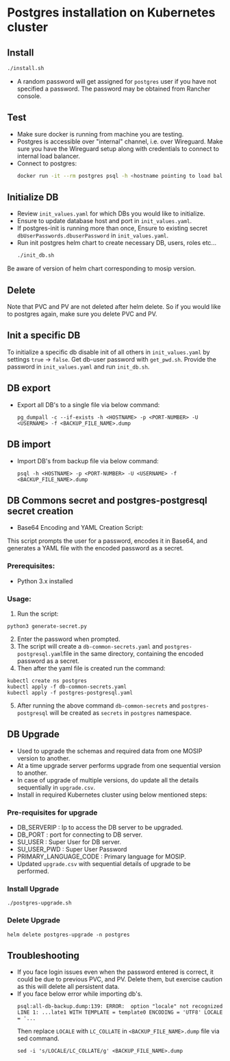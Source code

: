 # Postgres installation on Kubernetes cluster

## Install 
```sh
./install.sh
```
* A random password will get assigned for `postgres` user if you have not specified a password. The password may be obtained from Rancher console.

## Test
* Make sure docker is running from machine you are testing.
* Postgres is accessible over "internal" channel, i.e. over Wireguard.  Make sure you have the Wireguard setup along with credentials to connect to internal load balancer.
* Connect to postgres:
  ```sh
  docker run -it --rm postgres psql -h <hostname pointing to load balancer> -U postgres -p 5432
  ```
## Initialize DB
* Review `init_values.yaml` for  which DBs you would like to initialize.
* Ensure to update database host and port in `init_values.yaml`.
* If postgres-init is running more than once, Ensure to existing secret `dbUserPasswords.dbuserPassword` in `init_values.yaml`.
* Run init postgres helm chart to create necessary DB, users, roles etc...
  ```sh
  ./init_db.sh
  ```
Be aware of version of helm chart corresponding to mosip version.

## Delete
Note that PVC and PV are not deleted after helm delete.  So if you would like to postgres again, make sure you delete PVC and PV.

## Init a specific DB
To initialize a specific db disable init of all others in `init_values.yaml` by settings `true` -> `false`.  Get db-user password with `get_pwd.sh`.  Provide the password in `init_values.yaml` and run `init_db.sh`.

## DB export

* Export all DB's to a single file via below command:
  ```
  pg_dumpall -c --if-exists -h <HOSTNAME> -p <PORT-NUMBER> -U <USERNAME> -f <BACKUP_FILE_NAME>.dump
  ```

## DB import

* Import DB's from backup file via below command:
  ```
  psql -h <HOSTNAME> -p <PORT-NUMBER> -U <USERNAME> -f <BACKUP_FILE_NAME>.dump
  ```

## DB Commons secret and postgres-postgresql secret creation

* Base64 Encoding and YAML Creation Script:

This script prompts the user for a password, encodes it in Base64, and generates a YAML file with the encoded password as a secret.

### Prerequisites:

- Python 3.x installed

### Usage:

1. Run the script:
```
python3 generate-secret.py
```
2. Enter the password when prompted.
3. The script will create a ``db-common-secrets.yaml`` and ``postgres-postgresql.yaml``file in the same directory, containing the encoded password as a secret.
4. Then after the yaml file is created run the command:
```
kubectl create ns postgres
kubectl apply -f db-common-secrets.yaml
kubectl apply -f postgres-postgresql.yaml
```
5. After running the above command ``db-common-secrets`` and ``postgres-postgresql`` will be created as ``secrets`` in ``postgres`` namespace.

## DB Upgrade
* Used to upgrade the schemas and required data from one MOSIP version to another.
* At a time upgrade server performs upgrade from one sequential version to another.
* In case of upgrade of multiple versions, do update all the details sequentially in `upgrade.csv`.
* Install in required Kubernetes cluster using below mentioned steps:
### Pre-requisites for upgrade
* DB_SERVERIP : Ip to access the DB server to be upgraded.
* DB_PORT : port for connecting to DB server.
* SU_USER : Super User for DB server.
* SU_USER_PWD : Super User Password
* PRIMARY_LANGUAGE_CODE : Primary language for MOSIP.
* Updated `upgrade.csv` with sequential details of upgrade to be performed.
### Install Upgrade
```
./postgres-upgrade.sh
```
### Delete Upgrade
```
helm delete postgres-upgrade -n postgres
```
## Troubleshooting
* If you face login issues even when the password entered is correct, it could be due to previous PVC, and PV.  Delete them, but exercise caution as this will delete all persistent data.
* If you face below error while importing db's.
  ```
  psql:all-db-backup.dump:139: ERROR:  option "locale" not recognized                                             
  LINE 1: ...late1 WITH TEMPLATE = template0 ENCODING = 'UTF8' LOCALE = '...
  ```
  Then replace `LOCALE` with `LC_COLLATE` in `<BACKUP_FILE_NAME>.dump` file via sed command.
  ```
  sed -i 's/LOCALE/LC_COLLATE/g' <BACKUP_FILE_NAME>.dump
  ```

